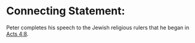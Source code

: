 # Connecting Statement:

Peter completes his speech to the Jewish religious rulers that he began in [Acts 4:8](../04/08.md).